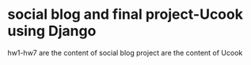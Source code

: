 # social blog and final project-Ucook using Django

hw1-hw7 are the content of social blog
project are the content of Ucook
